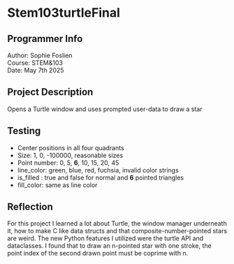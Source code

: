 # Stem103turtleFinal

## Programmer Info

 Author: Sophie Foslien\
 Course: STEM&103\
 Date: May 7th 2025
 
## Project Description

Opens a Turtle window and uses prompted user-data to draw a star

## Testing

 - Center positions in all four quadrants
 - Size: 1, 0, -100000, reasonable sizes
 - Point number: 0, 5, **6**, 10, 15, 20, 45
 - line_color: green, blue, red, fuchsia, invalid color strings
 - is_filled : true and false for normal and **6** pointed triangles
 - fill_color: same as line color

## Reflection

For this project I learned a lot about Turtle, the window manager underneath it, how to  make C like data structs and that composite-number-pointed stars are weird. The new Python features I utilized were the turtle API and dataclasses. I found that to draw an n-pointed star with one stroke, the point index of the second drawn point must be coprime with n.
